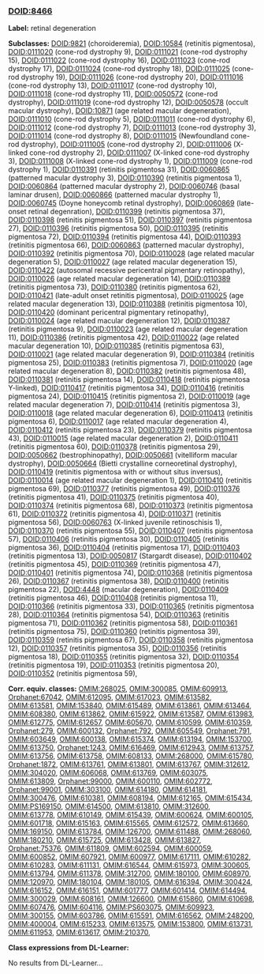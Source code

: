 
### [DOID:8466](http://purl.obolibrary.org/obo/DOID_8466)
**Label:** retinal degeneration

**Subclasses:** [DOID:9821](http://purl.obolibrary.org/obo/DOID_9821) (choroideremia), [DOID:10584](http://purl.obolibrary.org/obo/DOID_10584) (retinitis pigmentosa), [DOID:0111020](http://purl.obolibrary.org/obo/DOID_0111020) (cone-rod dystrophy 9), [DOID:0111021](http://purl.obolibrary.org/obo/DOID_0111021) (cone-rod dystrophy 15), [DOID:0111022](http://purl.obolibrary.org/obo/DOID_0111022) (cone-rod dystrophy 16), [DOID:0111023](http://purl.obolibrary.org/obo/DOID_0111023) (cone-rod dystrophy 17), [DOID:0111024](http://purl.obolibrary.org/obo/DOID_0111024) (cone-rod dystrophy 18), [DOID:0111025](http://purl.obolibrary.org/obo/DOID_0111025) (cone-rod dystrophy 19), [DOID:0111026](http://purl.obolibrary.org/obo/DOID_0111026) (cone-rod dystrophy 20), [DOID:0111016](http://purl.obolibrary.org/obo/DOID_0111016) (cone-rod dystrophy 13), [DOID:0111017](http://purl.obolibrary.org/obo/DOID_0111017) (cone-rod dystrophy 10), [DOID:0111018](http://purl.obolibrary.org/obo/DOID_0111018) (cone-rod dystrophy 11), [DOID:0050572](http://purl.obolibrary.org/obo/DOID_0050572) (cone-rod dystrophy), [DOID:0111019](http://purl.obolibrary.org/obo/DOID_0111019) (cone-rod dystrophy 12), [DOID:0050578](http://purl.obolibrary.org/obo/DOID_0050578) (occult macular dystrophy), [DOID:10871](http://purl.obolibrary.org/obo/DOID_10871) (age related macular degeneration), [DOID:0111010](http://purl.obolibrary.org/obo/DOID_0111010) (cone-rod dystrophy 5), [DOID:0111011](http://purl.obolibrary.org/obo/DOID_0111011) (cone-rod dystrophy 6), [DOID:0111012](http://purl.obolibrary.org/obo/DOID_0111012) (cone-rod dystrophy 7), [DOID:0111013](http://purl.obolibrary.org/obo/DOID_0111013) (cone-rod dystrophy 3), [DOID:0111014](http://purl.obolibrary.org/obo/DOID_0111014) (cone-rod dystrophy 8), [DOID:0111015](http://purl.obolibrary.org/obo/DOID_0111015) (Newfoundland cone-rod dystrophy), [DOID:0111005](http://purl.obolibrary.org/obo/DOID_0111005) (cone-rod dystrophy 2), [DOID:0111006](http://purl.obolibrary.org/obo/DOID_0111006) (X-linked cone-rod dystrophy 2), [DOID:0111007](http://purl.obolibrary.org/obo/DOID_0111007) (X-linked cone-rod dystrophy 3), [DOID:0111008](http://purl.obolibrary.org/obo/DOID_0111008) (X-linked cone-rod dystrophy 1), [DOID:0111009](http://purl.obolibrary.org/obo/DOID_0111009) (cone-rod dystrophy 1), [DOID:0110391](http://purl.obolibrary.org/obo/DOID_0110391) (retinitis pigmentosa 31), [DOID:0060865](http://purl.obolibrary.org/obo/DOID_0060865) (patterned macular dystrophy 3), [DOID:0110390](http://purl.obolibrary.org/obo/DOID_0110390) (retinitis pigmentosa 1), [DOID:0060864](http://purl.obolibrary.org/obo/DOID_0060864) (patterned macular dystrophy 2), [DOID:0060746](http://purl.obolibrary.org/obo/DOID_0060746) (basal laminar drusen), [DOID:0060866](http://purl.obolibrary.org/obo/DOID_0060866) (patterned macular dystrophy 1), [DOID:0060745](http://purl.obolibrary.org/obo/DOID_0060745) (Doyne honeycomb retinal dystrophy), [DOID:0060869](http://purl.obolibrary.org/obo/DOID_0060869) (late-onset retinal degenration), [DOID:0110399](http://purl.obolibrary.org/obo/DOID_0110399) (retinitis pigmentosa 37), [DOID:0110398](http://purl.obolibrary.org/obo/DOID_0110398) (retinitis pigmentosa 51), [DOID:0110397](http://purl.obolibrary.org/obo/DOID_0110397) (retinitis pigmentosa 27), [DOID:0110396](http://purl.obolibrary.org/obo/DOID_0110396) (retinitis pigmentosa 50), [DOID:0110395](http://purl.obolibrary.org/obo/DOID_0110395) (retinitis pigmentosa 72), [DOID:0110394](http://purl.obolibrary.org/obo/DOID_0110394) (retinitis pigmentosa 44), [DOID:0110393](http://purl.obolibrary.org/obo/DOID_0110393) (retinitis pigmentosa 66), [DOID:0060863](http://purl.obolibrary.org/obo/DOID_0060863) (patterned macular dystrophy), [DOID:0110392](http://purl.obolibrary.org/obo/DOID_0110392) (retinitis pigmentosa 70), [DOID:0110028](http://purl.obolibrary.org/obo/DOID_0110028) (age related macular degeneration 5), [DOID:0110027](http://purl.obolibrary.org/obo/DOID_0110027) (age related macular degeneration 15), [DOID:0110422](http://purl.obolibrary.org/obo/DOID_0110422) (autosomal recessive pericentral pigmentary retinopathy), [DOID:0110026](http://purl.obolibrary.org/obo/DOID_0110026) (age related macular degeneration 14), [DOID:0110389](http://purl.obolibrary.org/obo/DOID_0110389) (retinitis pigmentosa 73), [DOID:0110380](http://purl.obolibrary.org/obo/DOID_0110380) (retinitis pigmentosa 62), [DOID:0110421](http://purl.obolibrary.org/obo/DOID_0110421) (late-adult onset retinitis pigmentosa), [DOID:0110025](http://purl.obolibrary.org/obo/DOID_0110025) (age related macular degeneration 13), [DOID:0110388](http://purl.obolibrary.org/obo/DOID_0110388) (retinitis pigmentosa 10), [DOID:0110420](http://purl.obolibrary.org/obo/DOID_0110420) (dominant pericentral pigmentary retinopathy), [DOID:0110024](http://purl.obolibrary.org/obo/DOID_0110024) (age related macular degeneration 12), [DOID:0110387](http://purl.obolibrary.org/obo/DOID_0110387) (retinitis pigmentosa 9), [DOID:0110023](http://purl.obolibrary.org/obo/DOID_0110023) (age related macular degeneration 11), [DOID:0110386](http://purl.obolibrary.org/obo/DOID_0110386) (retinitis pigmentosa 42), [DOID:0110022](http://purl.obolibrary.org/obo/DOID_0110022) (age related macular degeneration 10), [DOID:0110385](http://purl.obolibrary.org/obo/DOID_0110385) (retinitis pigmentosa 63), [DOID:0110021](http://purl.obolibrary.org/obo/DOID_0110021) (age related macular degeneration 9), [DOID:0110384](http://purl.obolibrary.org/obo/DOID_0110384) (retinitis pigmentosa 25), [DOID:0110383](http://purl.obolibrary.org/obo/DOID_0110383) (retinitis pigmentosa 7), [DOID:0110020](http://purl.obolibrary.org/obo/DOID_0110020) (age related macular degeneration 8), [DOID:0110382](http://purl.obolibrary.org/obo/DOID_0110382) (retinitis pigmentosa 48), [DOID:0110381](http://purl.obolibrary.org/obo/DOID_0110381) (retinitis pigmentosa 14), [DOID:0110418](http://purl.obolibrary.org/obo/DOID_0110418) (retinitis pigmentosa Y-linked), [DOID:0110417](http://purl.obolibrary.org/obo/DOID_0110417) (retinitis pigmentosa 34), [DOID:0110416](http://purl.obolibrary.org/obo/DOID_0110416) (retinitis pigmentosa 24), [DOID:0110415](http://purl.obolibrary.org/obo/DOID_0110415) (retinitis pigmentosa 2), [DOID:0110019](http://purl.obolibrary.org/obo/DOID_0110019) (age related macular degeneration 7), [DOID:0110414](http://purl.obolibrary.org/obo/DOID_0110414) (retinitis pigmentosa 3), [DOID:0110018](http://purl.obolibrary.org/obo/DOID_0110018) (age related macular degeneration 6), [DOID:0110413](http://purl.obolibrary.org/obo/DOID_0110413) (retinitis pigmentosa 6), [DOID:0110017](http://purl.obolibrary.org/obo/DOID_0110017) (age related macular degeneration 4), [DOID:0110412](http://purl.obolibrary.org/obo/DOID_0110412) (retinitis pigmentosa 23), [DOID:0110379](http://purl.obolibrary.org/obo/DOID_0110379) (retinitis pigmentosa 43), [DOID:0110015](http://purl.obolibrary.org/obo/DOID_0110015) (age related macular degeneration 2), [DOID:0110411](http://purl.obolibrary.org/obo/DOID_0110411) (retinitis pigmentosa 60), [DOID:0110378](http://purl.obolibrary.org/obo/DOID_0110378) (retinitis pigmentosa 29), [DOID:0050662](http://purl.obolibrary.org/obo/DOID_0050662) (bestrophinopathy), [DOID:0050661](http://purl.obolibrary.org/obo/DOID_0050661) (vitelliform macular dystrophy), [DOID:0050664](http://purl.obolibrary.org/obo/DOID_0050664) (Bietti crystalline corneoretinal dystrophy), [DOID:0110419](http://purl.obolibrary.org/obo/DOID_0110419) (retinitis pigmentosa with or without situs inversus), [DOID:0110014](http://purl.obolibrary.org/obo/DOID_0110014) (age related macular degeneration 1), [DOID:0110410](http://purl.obolibrary.org/obo/DOID_0110410) (retinitis pigmentosa 69), [DOID:0110377](http://purl.obolibrary.org/obo/DOID_0110377) (retinitis pigmentosa 49), [DOID:0110376](http://purl.obolibrary.org/obo/DOID_0110376) (retinitis pigmentosa 41), [DOID:0110375](http://purl.obolibrary.org/obo/DOID_0110375) (retinitis pigmentosa 40), [DOID:0110374](http://purl.obolibrary.org/obo/DOID_0110374) (retinitis pigmentosa 68), [DOID:0110373](http://purl.obolibrary.org/obo/DOID_0110373) (retinitis pigmentosa 61), [DOID:0110372](http://purl.obolibrary.org/obo/DOID_0110372) (retinitis pigmentosa 4), [DOID:0110371](http://purl.obolibrary.org/obo/DOID_0110371) (retinitis pigmentosa 56), [DOID:0060763](http://purl.obolibrary.org/obo/DOID_0060763) (X-linked juvenile retinoschisis 1), [DOID:0110370](http://purl.obolibrary.org/obo/DOID_0110370) (retinitis pigmentosa 55), [DOID:0110407](http://purl.obolibrary.org/obo/DOID_0110407) (retinitis pigmentosa 57), [DOID:0110406](http://purl.obolibrary.org/obo/DOID_0110406) (retinitis pigmentosa 30), [DOID:0110405](http://purl.obolibrary.org/obo/DOID_0110405) (retinitis pigmentosa 36), [DOID:0110404](http://purl.obolibrary.org/obo/DOID_0110404) (retinitis pigmentosa 17), [DOID:0110403](http://purl.obolibrary.org/obo/DOID_0110403) (retinitis pigmentosa 13), [DOID:0050817](http://purl.obolibrary.org/obo/DOID_0050817) (Stargardt disease), [DOID:0110402](http://purl.obolibrary.org/obo/DOID_0110402) (retinitis pigmentosa 45), [DOID:0110369](http://purl.obolibrary.org/obo/DOID_0110369) (retinitis pigmentosa 47), [DOID:0110401](http://purl.obolibrary.org/obo/DOID_0110401) (retinitis pigmentosa 74), [DOID:0110368](http://purl.obolibrary.org/obo/DOID_0110368) (retinitis pigmentosa 26), [DOID:0110367](http://purl.obolibrary.org/obo/DOID_0110367) (retinitis pigmentosa 38), [DOID:0110400](http://purl.obolibrary.org/obo/DOID_0110400) (retinitis pigmentosa 22), [DOID:4448](http://purl.obolibrary.org/obo/DOID_4448) (macular degeneration), [DOID:0110409](http://purl.obolibrary.org/obo/DOID_0110409) (retinitis pigmentosa 46), [DOID:0110408](http://purl.obolibrary.org/obo/DOID_0110408) (retinitis pigmentosa 11), [DOID:0110366](http://purl.obolibrary.org/obo/DOID_0110366) (retinitis pigmentosa 33), [DOID:0110365](http://purl.obolibrary.org/obo/DOID_0110365) (retinitis pigmentosa 28), [DOID:0110364](http://purl.obolibrary.org/obo/DOID_0110364) (retinitis pigmentosa 54), [DOID:0110363](http://purl.obolibrary.org/obo/DOID_0110363) (retinitis pigmentosa 71), [DOID:0110362](http://purl.obolibrary.org/obo/DOID_0110362) (retinitis pigmentosa 58), [DOID:0110361](http://purl.obolibrary.org/obo/DOID_0110361) (retinitis pigmentosa 75), [DOID:0110360](http://purl.obolibrary.org/obo/DOID_0110360) (retinitis pigmentosa 39), [DOID:0110359](http://purl.obolibrary.org/obo/DOID_0110359) (retinitis pigmentosa 67), [DOID:0110358](http://purl.obolibrary.org/obo/DOID_0110358) (retinitis pigmentosa 12), [DOID:0110357](http://purl.obolibrary.org/obo/DOID_0110357) (retinitis pigmentosa 35), [DOID:0110356](http://purl.obolibrary.org/obo/DOID_0110356) (retinitis pigmentosa 18), [DOID:0110355](http://purl.obolibrary.org/obo/DOID_0110355) (retinitis pigmentosa 32), [DOID:0110354](http://purl.obolibrary.org/obo/DOID_0110354) (retinitis pigmentosa 19), [DOID:0110353](http://purl.obolibrary.org/obo/DOID_0110353) (retinitis pigmentosa 20), [DOID:0110352](http://purl.obolibrary.org/obo/DOID_0110352) (retinitis pigmentosa 59), 

**Corr. equiv. classes:** [OMIM:268025](http://purl.obolibrary.org/obo/OMIM_268025), [OMIM:300085](http://purl.obolibrary.org/obo/OMIM_300085), [OMIM:609913](http://purl.obolibrary.org/obo/OMIM_609913), [Orphanet:67042](http://www.orpha.net/ORDO/Orphanet_67042), [OMIM:612095](http://purl.obolibrary.org/obo/OMIM_612095), [OMIM:617023](http://purl.obolibrary.org/obo/OMIM_617023), [OMIM:613582](http://purl.obolibrary.org/obo/OMIM_613582), [OMIM:613581](http://purl.obolibrary.org/obo/OMIM_613581), [OMIM:153840](http://purl.obolibrary.org/obo/OMIM_153840), [OMIM:615489](http://purl.obolibrary.org/obo/OMIM_615489), [OMIM:613861](http://purl.obolibrary.org/obo/OMIM_613861), [OMIM:613464](http://purl.obolibrary.org/obo/OMIM_613464), [OMIM:608380](http://purl.obolibrary.org/obo/OMIM_608380), [OMIM:613862](http://purl.obolibrary.org/obo/OMIM_613862), [OMIM:615922](http://purl.obolibrary.org/obo/OMIM_615922), [OMIM:613587](http://purl.obolibrary.org/obo/OMIM_613587), [OMIM:613983](http://purl.obolibrary.org/obo/OMIM_613983), [OMIM:612775](http://purl.obolibrary.org/obo/OMIM_612775), [OMIM:612657](http://purl.obolibrary.org/obo/OMIM_612657), [OMIM:605670](http://purl.obolibrary.org/obo/OMIM_605670), [OMIM:610599](http://purl.obolibrary.org/obo/OMIM_610599), [OMIM:610359](http://purl.obolibrary.org/obo/OMIM_610359), [Orphanet:279](http://www.orpha.net/ORDO/Orphanet_279), [OMIM:600132](http://purl.obolibrary.org/obo/OMIM_600132), [Orphanet:792](http://www.orpha.net/ORDO/Orphanet_792), [OMIM:605549](http://purl.obolibrary.org/obo/OMIM_605549), [Orphanet:791](http://www.orpha.net/ORDO/Orphanet_791), [OMIM:603649](http://purl.obolibrary.org/obo/OMIM_603649), [OMIM:600138](http://purl.obolibrary.org/obo/OMIM_600138), [OMIM:615374](http://purl.obolibrary.org/obo/OMIM_615374), [OMIM:613194](http://purl.obolibrary.org/obo/OMIM_613194), [OMIM:153700](http://purl.obolibrary.org/obo/OMIM_153700), [OMIM:613750](http://purl.obolibrary.org/obo/OMIM_613750), [Orphanet:1243](http://www.orpha.net/ORDO/Orphanet_1243), [OMIM:616469](http://purl.obolibrary.org/obo/OMIM_616469), [OMIM:612943](http://purl.obolibrary.org/obo/OMIM_612943), [OMIM:613757](http://purl.obolibrary.org/obo/OMIM_613757), [OMIM:613756](http://purl.obolibrary.org/obo/OMIM_613756), [OMIM:613758](http://purl.obolibrary.org/obo/OMIM_613758), [OMIM:608133](http://purl.obolibrary.org/obo/OMIM_608133), [OMIM:268000](http://purl.obolibrary.org/obo/OMIM_268000), [OMIM:615780](http://purl.obolibrary.org/obo/OMIM_615780), [Orphanet:1872](http://www.orpha.net/ORDO/Orphanet_1872), [OMIM:613761](http://purl.obolibrary.org/obo/OMIM_613761), [OMIM:613801](http://purl.obolibrary.org/obo/OMIM_613801), [OMIM:613767](http://purl.obolibrary.org/obo/OMIM_613767), [OMIM:312612](http://purl.obolibrary.org/obo/OMIM_312612), [OMIM:304020](http://purl.obolibrary.org/obo/OMIM_304020), [OMIM:606068](http://purl.obolibrary.org/obo/OMIM_606068), [OMIM:613769](http://purl.obolibrary.org/obo/OMIM_613769), [OMIM:603075](http://purl.obolibrary.org/obo/OMIM_603075), [OMIM:613809](http://purl.obolibrary.org/obo/OMIM_613809), [Orphanet:99000](http://www.orpha.net/ORDO/Orphanet_99000), [OMIM:600110](http://purl.obolibrary.org/obo/OMIM_600110), [OMIM:602772](http://purl.obolibrary.org/obo/OMIM_602772), [Orphanet:99001](http://www.orpha.net/ORDO/Orphanet_99001), [OMIM:303100](http://purl.obolibrary.org/obo/OMIM_303100), [OMIM:614180](http://purl.obolibrary.org/obo/OMIM_614180), [OMIM:614181](http://purl.obolibrary.org/obo/OMIM_614181), [OMIM:300476](http://purl.obolibrary.org/obo/OMIM_300476), [OMIM:610381](http://purl.obolibrary.org/obo/OMIM_610381), [OMIM:608194](http://purl.obolibrary.org/obo/OMIM_608194), [OMIM:612165](http://purl.obolibrary.org/obo/OMIM_612165), [OMIM:615434](http://purl.obolibrary.org/obo/OMIM_615434), [OMIM:PS169150](http://purl.obolibrary.org/obo/OMIM_PS169150), [OMIM:614500](http://purl.obolibrary.org/obo/OMIM_614500), [OMIM:613810](http://purl.obolibrary.org/obo/OMIM_613810), [OMIM:312600](http://purl.obolibrary.org/obo/OMIM_312600), [OMIM:613778](http://purl.obolibrary.org/obo/OMIM_613778), [OMIM:610149](http://purl.obolibrary.org/obo/OMIM_610149), [OMIM:615439](http://purl.obolibrary.org/obo/OMIM_615439), [OMIM:600624](http://purl.obolibrary.org/obo/OMIM_600624), [OMIM:600105](http://purl.obolibrary.org/obo/OMIM_600105), [OMIM:601718](http://purl.obolibrary.org/obo/OMIM_601718), [OMIM:615163](http://purl.obolibrary.org/obo/OMIM_615163), [OMIM:615565](http://purl.obolibrary.org/obo/OMIM_615565), [OMIM:612572](http://purl.obolibrary.org/obo/OMIM_612572), [OMIM:613660](http://purl.obolibrary.org/obo/OMIM_613660), [OMIM:169150](http://purl.obolibrary.org/obo/OMIM_169150), [OMIM:613784](http://purl.obolibrary.org/obo/OMIM_613784), [OMIM:126700](http://purl.obolibrary.org/obo/OMIM_126700), [OMIM:611488](http://purl.obolibrary.org/obo/OMIM_611488), [OMIM:268060](http://purl.obolibrary.org/obo/OMIM_268060), [OMIM:180210](http://purl.obolibrary.org/obo/OMIM_180210), [OMIM:615725](http://purl.obolibrary.org/obo/OMIM_615725), [OMIM:613428](http://purl.obolibrary.org/obo/OMIM_613428), [OMIM:613827](http://purl.obolibrary.org/obo/OMIM_613827), [Orphanet:75376](http://www.orpha.net/ORDO/Orphanet_75376), [OMIM:611809](http://purl.obolibrary.org/obo/OMIM_611809), [OMIM:602594](http://purl.obolibrary.org/obo/OMIM_602594), [OMIM:600059](http://purl.obolibrary.org/obo/OMIM_600059), [OMIM:600852](http://purl.obolibrary.org/obo/OMIM_600852), [OMIM:607921](http://purl.obolibrary.org/obo/OMIM_607921), [OMIM:600977](http://purl.obolibrary.org/obo/OMIM_600977), [OMIM:617111](http://purl.obolibrary.org/obo/OMIM_617111), [OMIM:610282](http://purl.obolibrary.org/obo/OMIM_610282), [OMIM:610283](http://purl.obolibrary.org/obo/OMIM_610283), [OMIM:611131](http://purl.obolibrary.org/obo/OMIM_611131), [OMIM:616544](http://purl.obolibrary.org/obo/OMIM_616544), [OMIM:615973](http://purl.obolibrary.org/obo/OMIM_615973), [OMIM:300605](http://purl.obolibrary.org/obo/OMIM_300605), [OMIM:613794](http://purl.obolibrary.org/obo/OMIM_613794), [OMIM:611378](http://purl.obolibrary.org/obo/OMIM_611378), [OMIM:312700](http://purl.obolibrary.org/obo/OMIM_312700), [OMIM:180100](http://purl.obolibrary.org/obo/OMIM_180100), [OMIM:608970](http://purl.obolibrary.org/obo/OMIM_608970), [OMIM:120970](http://purl.obolibrary.org/obo/OMIM_120970), [OMIM:180104](http://purl.obolibrary.org/obo/OMIM_180104), [OMIM:180105](http://purl.obolibrary.org/obo/OMIM_180105), [OMIM:616394](http://purl.obolibrary.org/obo/OMIM_616394), [OMIM:300424](http://purl.obolibrary.org/obo/OMIM_300424), [OMIM:616152](http://purl.obolibrary.org/obo/OMIM_616152), [OMIM:616151](http://purl.obolibrary.org/obo/OMIM_616151), [OMIM:601777](http://purl.obolibrary.org/obo/OMIM_601777), [OMIM:601414](http://purl.obolibrary.org/obo/OMIM_601414), [OMIM:614494](http://purl.obolibrary.org/obo/OMIM_614494), [OMIM:300029](http://purl.obolibrary.org/obo/OMIM_300029), [OMIM:608161](http://purl.obolibrary.org/obo/OMIM_608161), [OMIM:126600](http://purl.obolibrary.org/obo/OMIM_126600), [OMIM:615860](http://purl.obolibrary.org/obo/OMIM_615860), [OMIM:610698](http://purl.obolibrary.org/obo/OMIM_610698), [OMIM:607476](http://purl.obolibrary.org/obo/OMIM_607476), [OMIM:604116](http://purl.obolibrary.org/obo/OMIM_604116), [OMIM:PS603075](http://purl.obolibrary.org/obo/OMIM_PS603075), [OMIM:609923](http://purl.obolibrary.org/obo/OMIM_609923), [OMIM:300155](http://purl.obolibrary.org/obo/OMIM_300155), [OMIM:603786](http://purl.obolibrary.org/obo/OMIM_603786), [OMIM:615591](http://purl.obolibrary.org/obo/OMIM_615591), [OMIM:616562](http://purl.obolibrary.org/obo/OMIM_616562), [OMIM:248200](http://purl.obolibrary.org/obo/OMIM_248200), [OMIM:400004](http://purl.obolibrary.org/obo/OMIM_400004), [OMIM:615233](http://purl.obolibrary.org/obo/OMIM_615233), [OMIM:613575](http://purl.obolibrary.org/obo/OMIM_613575), [OMIM:153800](http://purl.obolibrary.org/obo/OMIM_153800), [OMIM:613731](http://purl.obolibrary.org/obo/OMIM_613731), [OMIM:611953](http://purl.obolibrary.org/obo/OMIM_611953), [OMIM:613617](http://purl.obolibrary.org/obo/OMIM_613617), [OMIM:210370](http://purl.obolibrary.org/obo/OMIM_210370), 

**Class expressions from DL-Learner:**

No results from DL-Learner...




